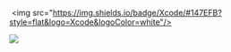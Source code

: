 
 <img src="https://img.shields.io/badge/Xcode/#147EFB?style=flat&logo=Xcode&logoColor=white"/>

<img src="https://img.shields.io/badge/Python-3776AB?style=for-the-badge&logo=Python&logoColor=white">

